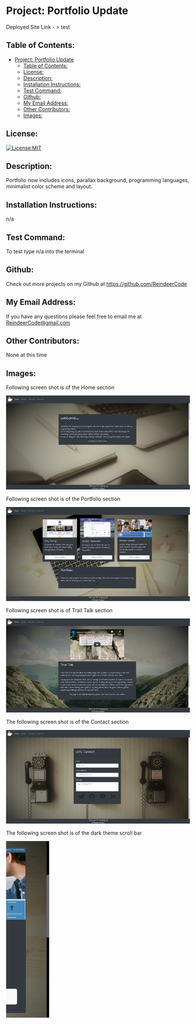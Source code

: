 # Project: Portfolio Update

  Deployed Site Link - > test


## Table of Contents: 
- [Project: Portfolio Update](#project-portfolio-update)
  - [Table of Contents:](#table-of-contents)
  - [License:](#license)
  - [Description:](#description)
  - [Installation Instructions:](#installation-instructions)
  - [Test Command:](#test-command)
  - [Github:](#github)
  - [My Email Address:](#my-email-address)
  - [Other Contributors:](#other-contributors)
  - [Images:](#images)

## License:
[![License:MIT](https://img.shields.io/badge/License-MIT-yellow.svg)](https://opensource.org/licenses/MIT)

## Description:
Portfolio now includes icons, parallax background, programming languages, minimalist color scheme and layout.


## Installation Instructions: 
n/a


## Test Command: 
To test type n/a into the terminal

## Github: 
Check out more projects on my Github at https://github.com/ReindeerCode

## My Email Address:
If you have any questions please feel free to email me at ReindeerCode@gmail.com

## Other Contributors:
None at this time

## Images:
Following screen shot is of the Home section

![Project Screenshot](./assets/home.png)

Following screen shot is of the Portfolio section

![Project Screenshot](./assets/port.png)

Following screen shot is of Trail Talk section

![Project Screenshot](./assets/trail.png)

The following screen shot is of the Contact section

![Project Screenshot](./assets/contactScreenShot.png)

The following screen shot is of the dark theme scroll bar

![Project Screenshot](./assets/darkThemeScroll.png)


